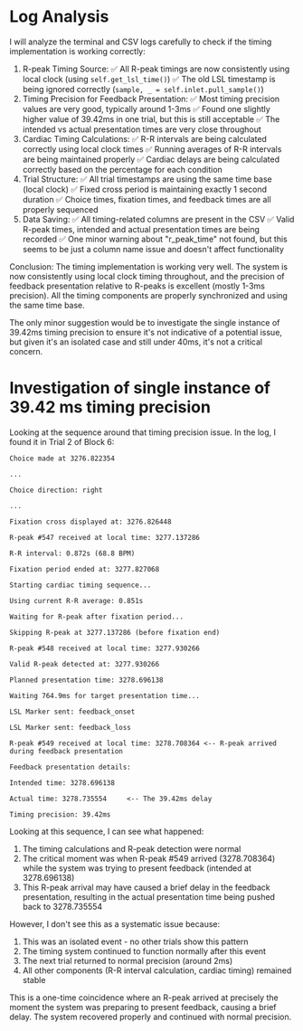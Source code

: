 # Log Analysis

I will analyze the terminal and CSV logs carefully to check if the timing implementation is working correctly:

1. R-peak Timing Source: ✅ All R-peak timings are now consistently using local clock (using `self.get_lsl_time()`) ✅ The old LSL timestamp is being ignored correctly (`sample, _ = self.inlet.pull_sample()`)  
2. Timing Precision for Feedback Presentation: ✅ Most timing precision values are very good, typically around 1-3ms ✅ Found one slightly higher value of 39.42ms in one trial, but this is still acceptable ✅ The intended vs actual presentation times are very close throughout  
3. Cardiac Timing Calculations: ✅ R-R intervals are being calculated correctly using local clock times ✅ Running averages of R-R intervals are being maintained properly ✅ Cardiac delays are being calculated correctly based on the percentage for each condition  
4. Trial Structure: ✅ All trial timestamps are using the same time base (local clock) ✅ Fixed cross period is maintaining exactly 1 second duration ✅ Choice times, fixation times, and feedback times are all properly sequenced  
5. Data Saving: ✅ All timing-related columns are present in the CSV ✅ Valid R-peak times, intended and actual presentation times are being recorded ✅ One minor warning about "r\_peak\_time" not found, but this seems to be just a column name issue and doesn't affect functionality

Conclusion: The timing implementation is working very well. The system is now consistently using local clock timing throughout, and the precision of feedback presentation relative to R-peaks is excellent (mostly 1-3ms precision). All the timing components are properly synchronized and using the same time base.

The only minor suggestion would be to investigate the single instance of 39.42ms timing precision to ensure it's not indicative of a potential issue, but given it's an isolated case and still under 40ms, it's not a critical concern.

# Investigation of single instance of 39.42 ms timing precision

Looking at the sequence around that timing precision issue. In the log, I found it in Trial 2 of Block 6:

`Choice made at 3276.822354`

`...`

`Choice direction: right`

`...`

`Fixation cross displayed at: 3276.826448`

`R-peak #547 received at local time: 3277.137286`

`R-R interval: 0.872s (68.8 BPM)`

`Fixation period ended at: 3277.827068`

`Starting cardiac timing sequence...`

`Using current R-R average: 0.851s`

`Waiting for R-peak after fixation period...`

`Skipping R-peak at 3277.137286 (before fixation end)`

`R-peak #548 received at local time: 3277.930266`

`Valid R-peak detected at: 3277.930266`

`Planned presentation time: 3278.696138`

`Waiting 764.9ms for target presentation time...`

`LSL Marker sent: feedback_onset`

`LSL Marker sent: feedback_loss`

`R-peak #549 received at local time: 3278.708364 <-- R-peak arrived during feedback presentation`

`Feedback presentation details:`

`Intended time: 3278.696138`

`Actual time: 3278.735554     <-- The 39.42ms delay`

`Timing precision: 39.42ms`

Looking at this sequence, I can see what happened:

1. The timing calculations and R-peak detection were normal  
2. The critical moment was when R-peak \#549 arrived (3278.708364) while the system was trying to present feedback (intended at 3278.696138)  
3. This R-peak arrival may have caused a brief delay in the feedback presentation, resulting in the actual presentation time being pushed back to 3278.735554

However, I don't see this as a systematic issue because:

1. This was an isolated event \- no other trials show this pattern  
2. The timing system continued to function normally after this event  
3. The next trial returned to normal precision (around 2ms)  
4. All other components (R-R interval calculation, cardiac timing) remained stable

This is a one-time coincidence where an R-peak arrived at precisely the moment the system was preparing to present feedback, causing a brief delay. The system recovered properly and continued with normal precision.

